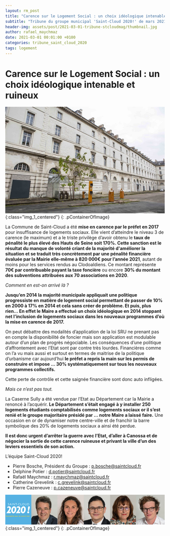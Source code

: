 ```yaml
---
layout: rm_post
title: "Carence sur le Logement Social : un choix idéologique intenable et ruineux"
subtitle: "Tribune du groupe municipal 'Saint-Cloud 2020!' de mars 2021"
header-img: assets/post/2021-03-01-tribune-stcloudmag/thumbnail.jpg
author: rafael_maychmaz
date: 2021-03-01 00:01:00 +0100
categories: tribune_saint_cloud_2020 
tags: logement
---
```


# Carence sur le Logement Social : un choix idéologique intenable et ruineux

![texte alternatif à l'image](/assets/post/2021-03-01-tribune-stcloudmag/thumbnail.jpg "Description de l info-bulle image"){:class="img_1_centered"}
{: .pContainerOfImage}

La Commune de Saint-Cloud a été **mise en carence par le préfet en 2017** pour insuffisance de logements sociaux. Elle vient d’atteindre le niveau 3 de carence (le maximum) et a le triste privilège d’avoir obtenu le **taux de pénalité le plus élevé des Hauts de Seine soit 170%. Cette sanction est le résultat du manque de volonté criant de la majorité d'améliorer la situation et se traduit très concrètement par une pénalité financière évaluée par la Mairie elle-même à 820 000€ pour l’année 2021**, autant de moins pour les services rendus au Clodoaldiens. Ce montant représente **70€ par contribuable payant la taxe foncière** ou encore **30% du montant des subventions attribuées aux 70 associations en 2020**.

*Comment en est-on arrivé là ?*

**Jusqu’en 2014 la majorité municipale appliquait une politique progressiste en matière de logement social permettant de passer de 10% en 2000 à 17% en 2014 et cela sans créer de problème. Et puis, plus rien… En effet le Maire a effectué un choix idéologique en 2014 stoppant net l’inclusion de logements sociaux dans les nouveaux programmes d’où la mise en carence de 2017.**

On peut débattre des modalités d’application de la loi SRU ne prenant pas en compte la disponibilité de foncier mais son application est modulable autour d’un plan de progrès négociable. Les conséquences d’une politique d’affrontement avec l’Etat sont par contre très lourdes. Financières comme on l’a vu mais aussi et surtout en termes de maitrise de la politique d’urbanisme car aujourd’hui **le préfet a repris la main sur les permis de construire et impose … 30% systématiquement sur tous les nouveaux programmes collectifs.**

Cette perte de contrôle et cette saignée financière sont donc auto infligées.

*Mais ce n’est pas tout.*

La Caserne Sully a été vendue par l’Etat au Département car la Mairie a renoncé à l’acquérir. **Le Département s’était engagé à y installer 250 logements étudiants comptabilisés comme logements sociaux or il s’est renié et le groupe majoritaire présidé par … notre Maire a laissé faire.** Une occasion en or de dynamiser notre centre-ville et de franchir la barre symbolique des 20% de logements sociaux a ainsi été perdue.

**Il est donc urgent d’arrêter la guerre avec l’Etat, d’aller à Canossa et de négocier la sortie de cette carence ruineuse et privant la ville d’un des leviers essentiels de son action.**

L’équipe Saint-Cloud 2020!
- Pierre Bosche, Président du Groupe :
p.bosche@saintcloud.fr
- Delphine Potier : d.potier@saintcloud.fr
- Rafaël Maychmaz : r.maychmaz@saintcloud.fr
- Catherine Grevelink : c.grevelink@saintcloud.fr
- Pierre Cazeneuve : p.cazeneuve@saintcloud.fr

![texte alternatif à l'image](/assets/post/2020-03-15-elections-municipales-2020/2020-03-15_photo_des_elus.png "Description de l info-bulle image"){:class="img_1_centered"}
{: .pContainerOfImage}


